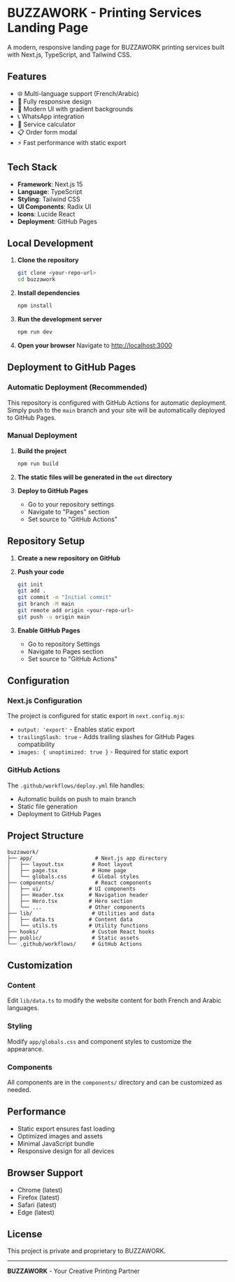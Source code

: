 # BUZZAWORK - Printing Services Landing Page

A modern, responsive landing page for BUZZAWORK printing services built with Next.js, TypeScript, and Tailwind CSS.

## Features

- 🌐 Multi-language support (French/Arabic)
- 📱 Fully responsive design
- 🎨 Modern UI with gradient backgrounds
- 📞 WhatsApp integration
- 💼 Service calculator
- 📋 Order form modal
- ⚡ Fast performance with static export

## Tech Stack

- **Framework**: Next.js 15
- **Language**: TypeScript
- **Styling**: Tailwind CSS
- **UI Components**: Radix UI
- **Icons**: Lucide React
- **Deployment**: GitHub Pages

## Local Development

1. **Clone the repository**
   ```bash
   git clone <your-repo-url>
   cd buzzawork
   ```

2. **Install dependencies**
   ```bash
   npm install
   ```

3. **Run the development server**
   ```bash
   npm run dev
   ```

4. **Open your browser**
   Navigate to [http://localhost:3000](http://localhost:3000)

## Deployment to GitHub Pages

### Automatic Deployment (Recommended)

This repository is configured with GitHub Actions for automatic deployment. Simply push to the `main` branch and your site will be automatically deployed to GitHub Pages.

### Manual Deployment

1. **Build the project**
   ```bash
   npm run build
   ```

2. **The static files will be generated in the `out` directory**

3. **Deploy to GitHub Pages**
   - Go to your repository settings
   - Navigate to "Pages" section
   - Set source to "GitHub Actions"

## Repository Setup

1. **Create a new repository on GitHub**
2. **Push your code**
   ```bash
   git init
   git add .
   git commit -m "Initial commit"
   git branch -M main
   git remote add origin <your-repo-url>
   git push -u origin main
   ```

3. **Enable GitHub Pages**
   - Go to repository Settings
   - Navigate to Pages section
   - Set source to "GitHub Actions"

## Configuration

### Next.js Configuration
The project is configured for static export in `next.config.mjs`:
- `output: 'export'` - Enables static export
- `trailingSlash: true` - Adds trailing slashes for GitHub Pages compatibility
- `images: { unoptimized: true }` - Required for static export

### GitHub Actions
The `.github/workflows/deploy.yml` file handles:
- Automatic builds on push to main branch
- Static file generation
- Deployment to GitHub Pages

## Project Structure

```
buzzawork/
├── app/                    # Next.js app directory
│   ├── layout.tsx         # Root layout
│   ├── page.tsx           # Home page
│   └── globals.css        # Global styles
├── components/             # React components
│   ├── ui/               # UI components
│   ├── Header.tsx        # Navigation header
│   ├── Hero.tsx          # Hero section
│   └── ...               # Other components
├── lib/                   # Utilities and data
│   ├── data.ts           # Content data
│   └── utils.ts          # Utility functions
├── hooks/                 # Custom React hooks
├── public/                # Static assets
└── .github/workflows/     # GitHub Actions
```

## Customization

### Content
Edit `lib/data.ts` to modify the website content for both French and Arabic languages.

### Styling
Modify `app/globals.css` and component styles to customize the appearance.

### Components
All components are in the `components/` directory and can be customized as needed.

## Performance

- Static export ensures fast loading
- Optimized images and assets
- Minimal JavaScript bundle
- Responsive design for all devices

## Browser Support

- Chrome (latest)
- Firefox (latest)
- Safari (latest)
- Edge (latest)

## License

This project is private and proprietary to BUZZAWORK.

---

**BUZZAWORK** - Your Creative Printing Partner